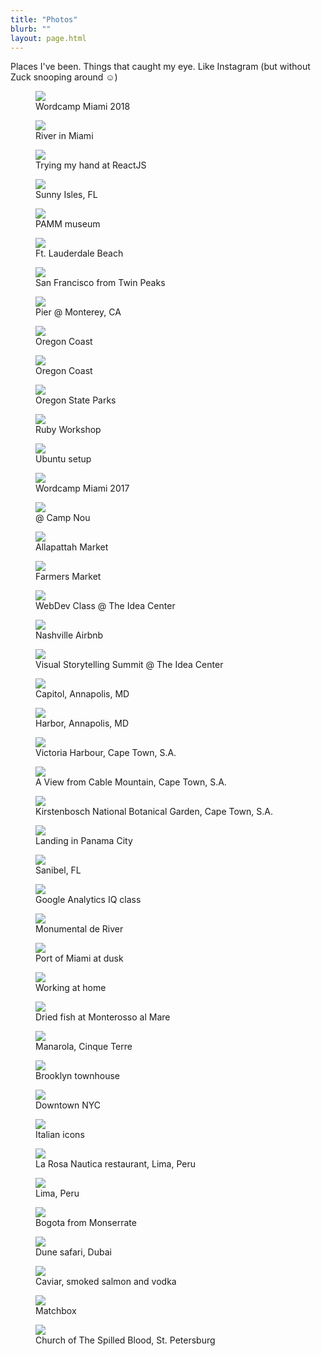 ```yaml
---
title: "Photos"
blurb: ""
layout: page.html
---
```


Places I've been. Things that caught my eye. Like Instagram (but without Zuck snooping around &#x263A;)

<div class="picbox"><figure><img src="https://78.media.tumblr.com/d0d535d6d52eec1451607c7a4a4d74b8/tumblr_p7yl6knlRT1qz7ur9o1_540.png" class="profile medium"><figcaption>Wordcamp Miami 2018</figcaption></figure></div><div class="picbox"><figure><img src="https://68.media.tumblr.com/d47e924e4154b247010db9e1c2515405/tumblr_p7yl8cHqQT1qz7ur9o1_540.png" class="profile medium"><figcaption>River in Miami</figcaption></figure></div><div class="picbox"><figure><img src="https://68.media.tumblr.com/75317ea1eb6b677d07b4350f41b6f106/tumblr_p7yl7saOyW1qz7ur9o1_540.png" class="profile medium"><figcaption>Trying my hand at ReactJS</figcaption></figure></div><div class="picbox"><figure><img src="https://78.media.tumblr.com/f56572abfd9dce6fa47c6c7cff1e540e/tumblr_p7yl77KYJr1qz7ur9o1_540.png" class="profile medium"><figcaption>Sunny Isles, FL</figcaption></figure></div><div class="picbox"><figure><img src="https://78.media.tumblr.com/63ca721e8e51ba727f1aef48bc07dd5a/tumblr_p7yl8yYzLX1qz7ur9o1_540.png" class="profile medium"><figcaption>PAMM museum</figcaption></figure></div><div class="picbox"><figure><img src="https://78.media.tumblr.com/8b19cd978cdde73461d1729a1db26285/tumblr_p7yl61DeCu1qz7ur9o1_540.png" class="profile medium"><figcaption>Ft. Lauderdale Beach</figcaption></figure></div><div class="picbox"><figure><img src="https://78.media.tumblr.com/79d8bf9c16da695df3c0c5b800322fc8/tumblr_p1otr83PXe1qz7ur9o1_540.jpg" class="profile medium"><figcaption>San Francisco from Twin Peaks</figcaption></figure></div><div class="picbox"><figure><img src="https://78.media.tumblr.com/f527d93a0703ac9e6f85b8d895115ef7/tumblr_p1otr83PXe1qz7ur9o2_540.jpg" class="profile medium"><figcaption>Pier @ Monterey, CA</figcaption></figure></div><div class="picbox"><figure><img src="https://78.media.tumblr.com/0662673ad5c4287868a675ee7797d246/tumblr_p1otr83PXe1qz7ur9o3_540.jpg" class="profile medium"><figcaption>Oregon Coast</figcaption></figure></div><div class="picbox"><figure><img src="https://78.media.tumblr.com/9a8278fa73baea1e4e0c5a2091aaf72a/tumblr_p1otr83PXe1qz7ur9o4_540.jpg" class="profile medium"><figcaption>Oregon Coast</figcaption></figure></div><div class="picbox"><figure><img src="https://78.media.tumblr.com/c80ba1036b4d86e41d676ce20c86f16d/tumblr_p1otr83PXe1qz7ur9o5_540.jpg" class="profile medium"><figcaption>Oregon State Parks</figcaption></figure></div><div class="picbox"><figure><img src="http://68.media.tumblr.com/d93b8a4f6509ca49f26359464381063c/tumblr_ourbmw8Fw91qz7ur9o1_1280.jpg" class="profile medium"><figcaption>Ruby Workshop</figcaption></figure></div><div class="picbox"><figure><img src="https://68.media.tumblr.com/a3b53c16f75cd9912bbfa2fa77312df9/tumblr_oqqkduUrGA1qz7ur9o1_540.jpg" class="profile medium"><figcaption>Ubuntu setup</figcaption></figure></div><div class="picbox"><figure><img src="https://68.media.tumblr.com/df1c1a84a06bc5bd536324365796c421/tumblr_oqqkduUrGA1qz7ur9o2_540.jpg" class="profile medium"><figcaption>Wordcamp Miami 2017</figcaption></figure></div><div class="picbox"><figure><img src="https://68.media.tumblr.com/9f6f1e5460a46f4a7fa8c098dc5640d3/tumblr_on36eqLWVA1qz7ur9o1_540.jpg" class="profile medium"><figcaption>@ Camp Nou</figcaption></figure></div><div class="picbox"><figure><img src="http://68.media.tumblr.com/5ae4e48cb4be677dc5bda32528a9a8b5/tumblr_okx0y9sHVK1qz7ur9o1_1280.jpg" class="profile medium"><figcaption>Allapattah Market</figcaption></figure></div><div class="picbox"><figure><img src="../img/farmersmkt.JPG" class="profile medium"><figcaption>Farmers Market</figcaption></figure></div><div class="picbox"><figure><img src="http://68.media.tumblr.com/44135b2999959d30ee7ddb8196d01ab0/tumblr_oie5odPDhZ1qz7ur9o1_540.jpg" class="profile medium"><figcaption>WebDev Class @ The Idea Center</figcaption></figure></div><div class="picbox"><figure><img src="http://68.media.tumblr.com/d52e9230b212ff22ff2cb3f4b59a200f/tumblr_oie9x9g1061qz7ur9o1_540.jpg" class="profile medium"><figcaption>Nashville Airbnb</figcaption></figure></div><div class="picbox"><figure><img src="http://66.media.tumblr.com/3a9fce7081e44f1fbafab7adc6051f10/tumblr_ofv7d2aqfP1qz7ur9o3_540.jpg" class="profile medium"><figcaption>Visual Storytelling Summit @ The Idea Center</figcaption></figure></div><div class="picbox"><figure><img src="http://66.media.tumblr.com/5b1ff46184c72d8eb99ce41e13953bc1/tumblr_ofv7d2aqfP1qz7ur9o2_540.jpg" class="profile medium"><figcaption>Capitol, Annapolis, MD</figcaption></figure></div><div class="picbox"><figure><img src="http://66.media.tumblr.com/6cee5295e83e548ece49d8408c31e99f/tumblr_ofv7d2aqfP1qz7ur9o1_540.jpg" class="profile medium"><figcaption>Harbor, Annapolis, MD</figcaption></figure></div><div class="picbox"><figure><img src="https://66.media.tumblr.com/e6ff9ef974df18f3a113f66e47712e78/tumblr_oglmtiCMFC1qz7ur9o3_540.jpg" class="profile medium"><figcaption>Victoria Harbour, Cape Town, S.A.</figcaption></figure></div><div class="picbox"><figure><img src="https://66.media.tumblr.com/45f36847571c0eb162aec8feddffebf3/tumblr_oglmtiCMFC1qz7ur9o2_540.jpg" class="profile medium"><figcaption>A View from Cable Mountain, Cape Town, S.A.</figcaption></figure></div><div class="picbox"><figure><img src="https://66.media.tumblr.com/d0271e19ddb02135a8f57f383816b994/tumblr_oglmtiCMFC1qz7ur9o1_540.jpg" class="profile medium"><figcaption>Kirstenbosch National Botanical Garden, Cape Town, S.A.</figcaption></figure></div><div class="picbox"><figure><img src="http://66.media.tumblr.com/bb52a98d00fc300a5d011cfaa7d1cf14/tumblr_ocy7coAtdY1qz7ur9o1_540.jpg" class="profile medium"><figcaption>Landing in Panama City</figcaption></figure></div><div class="picbox"><figure><img src="http://66.media.tumblr.com/84c510905100c38d2d5b28b5a5332ea0/tumblr_occ8msLjaF1qz7ur9o1_540.jpg" class="profile medium"><figcaption>Sanibel, FL</figcaption></figure></div><div class="picbox"><figure><img src="https://66.media.tumblr.com/048db88744dcc7f30127ae3ccae3ce66/tumblr_obzbaq5C0Z1qz7ur9o1_540.jpg" class="profile medium"><figcaption>Google Analytics IQ class</figcaption></figure></div><div class="picbox"><figure><img src="https://66.media.tumblr.com/8647cda79e25754c8e47d01a8cfd4d97/tumblr_obzannm7fP1qz7ur9o1_540.jpg" class="profile medium"><figcaption>Monumental de River</figcaption></figure></div><div class="picbox"><figure><img src="http://66.media.tumblr.com/3453ff27919cf46b7955e28f71c254c4/tumblr_obza4vDzSq1qz7ur9o1_540.jpg" class="profile medium"><figcaption>Port of Miami at dusk</figcaption></figure></div><div class="picbox"><figure><img src="http://66.media.tumblr.com/4a096d78507ad9616c947ff35e449b17/tumblr_obza4vDzSq1qz7ur9o2_540.jpg" class="profile medium"><figcaption>Working at home</figcaption></figure></div><div class="picbox"><figure><img src="http://66.media.tumblr.com/56efe0813e644376afa7802807d3b24e/tumblr_nx1zvtPaxq1qz7ur9o3_540.jpg" class="profile medium"><figcaption>Dried fish at Monterosso al Mare</figcaption></figure></div><div class="picbox"><figure><img src="http://66.media.tumblr.com/aba0b27f9be305fdfa0a772d0f7eb397/tumblr_nx1xselzwl1qz7ur9o9_540.jpg" class="profile medium"><figcaption>Manarola, Cinque Terre</figcaption></figure></div><div class="picbox"><figure><img src="http://66.media.tumblr.com/102fee3542e5ff746f7adf20b37d3dca/tumblr_nsgn7woPjG1qz7ur9o1_540.jpg" class="profile medium"><figcaption>Brooklyn townhouse</figcaption></figure></div><div class="picbox"><figure><img src="http://66.media.tumblr.com/b3d3fff1a1857c1b03b3f6eec6ceb325/tumblr_nsgmwt1apO1qz7ur9o8_540.jpg" class="profile medium"><figcaption>Downtown NYC</figcaption></figure></div><div class="picbox"><figure><img src="http://66.media.tumblr.com/09784396750c3cdfab2cb0d5379f2160/tumblr_nogpcm9V3V1qz7ur9o7_540.jpg" class="profile medium"><figcaption>Italian icons</figcaption></figure></div><div class="picbox"><figure><img src="http://66.media.tumblr.com/9439de5a70d9c47640a63d76f335eb98/tumblr_nplc2hPYSe1qz7ur9o3_540.jpg" class="profile medium"><figcaption>La Rosa Nautica restaurant, Lima, Peru</figcaption></figure></div><div class="picbox"><figure><img src="http://66.media.tumblr.com/775dcedf9a0785b9374ab8d5c3e4706e/tumblr_nplc2hPYSe1qz7ur9o4_540.jpg" class="profile medium"><figcaption>Lima, Peru</figcaption></figure></div><div class="picbox"><figure><img src="http://68.media.tumblr.com/9245d7420ec6e64cc74bfa89e38e9b46/tumblr_nmnn7lm1sF1qz7ur9o1_540.jpg" class="profile medium"><figcaption>Bogota from Monserrate</figcaption></figure></div><div class="picbox"><figure><img src="https://66.media.tumblr.com/e02e25a8b1e9d05a6eb062bede48ed93/tumblr_nmap6sWgT21qz7ur9o1_540.jpg" class="profile medium"><figcaption>Dune safari, Dubai</figcaption></figure></div><div class="picbox"><figure><img src="http://66.media.tumblr.com/828a74b77b6cbb1fa7ba1b81f01a76a8/tumblr_njsc54cAVW1qz7ur9o1_540.jpg" class="profile medium"><figcaption>Caviar, smoked salmon and vodka</figcaption></figure></div><div class="picbox"><figure><img src="http://68.media.tumblr.com/bb7fe01f3c9f38009ac143a31714ffd4/tumblr_njsbfyVTKX1qz7ur9o1_540.jpg" class="profile medium"><figcaption>Matchbox</figcaption></figure></div><div class="picbox"><figure><img src="http://66.media.tumblr.com/6d87d638dd85e5becce7b7b1634479cd/tumblr_njsbemErgw1qz7ur9o1_540.jpg" class="profile medium"><figcaption>Church of The Spilled Blood, St. Petersburg</figcaption></figure></div>
<br />
